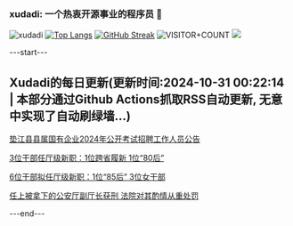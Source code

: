 ### xudadi: 一个热衷开源事业的程序员 👋

![xudadi](https://github-readme-stats-git-masterorgs-github-readme-stats-team.vercel.app/api?username=xudadi)
[![Top Langs](https://github-readme-stats.vercel.app/api/top-langs/?username=xudadi)](https://github.com/anuraghazra/github-readme-stats)
[![GitHub Streak](https://streak-stats.demolab.com?user=xudadi&locale=zh_Hans)](https://git.io/streak-stats)
![VISITOR+COUNT](https://komarev.com/ghpvc/?username=xudadi&label=VISITOR+COUNT)
![](https://raw.githubusercontent.com/xudadi/xudadi/main/assets/github-contribution-grid-snake.svg)


---start---

## Xudadi的每日更新(更新时间:2024-10-31 00:22:14 | 本部分通过Github Actions抓取RSS自动更新, 无意中实现了自动刷绿墙...)

[垫江县县属国有企业2024年公开考试招聘工作人员公告](https://www.gongkaoleida.com/article/2176413)

[3位干部任厅级新职：1位跨省履新 1位“80后”](https://m.163.com/news/article/JFP5MPQI0530JPVV.html)

[6位干部拟任厅级新职：1位“85后” 3位女干部](https://m.163.com/news/article/JFJK1C5N055040N3.html)

[任上被拿下的公安厅副厅长获刑 法院对其酌情从重处罚](https://m.163.com/news/article/JFP33CC0051482MP.html)

---end---
